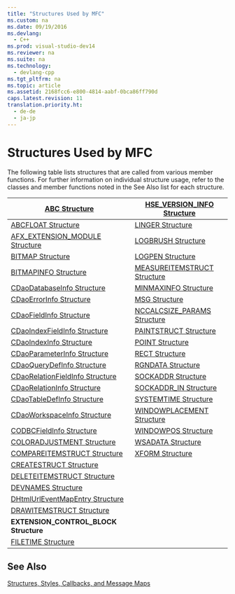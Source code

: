 ```yaml
---
title: "Structures Used by MFC"
ms.custom: na
ms.date: 09/19/2016
ms.devlang: 
  - C++
ms.prod: visual-studio-dev14
ms.reviewer: na
ms.suite: na
ms.technology: 
  - devlang-cpp
ms.tgt_pltfrm: na
ms.topic: article
ms.assetid: 2168fcc6-e800-4814-aabf-0bca86ff790d
caps.latest.revision: 11
translation.priority.ht: 
  - de-de
  - ja-jp
---
```

# Structures Used by MFC
The following table lists structures that are called from various member functions. For further information on individual structure usage, refer to the classes and member functions noted in the See Also list for each structure.  
  
|[ABC Structure](../vs140/ABC-Structure.md)|[HSE_VERSION_INFO Structure](../vs140/HSE_VERSION_INFO-Structure.md)|  
|--------------------------------------------------------------------------------------------------------------|-----------------------------------------------------------------------------------------------------------------------------|  
|[ABCFLOAT Structure](../vs140/ABCFLOAT-Structure.md)|[LINGER Structure](../vs140/LINGER-Structure.md)|  
|[AFX_EXTENSION_MODULE Structure](../vs140/AFX_EXTENSION_MODULE-Structure.md)|[LOGBRUSH Structure](../vs140/LOGBRUSH-Structure.md)|  
|[BITMAP Structure](../vs140/BITMAP-Structure.md)|[LOGPEN Structure](../vs140/LOGPEN-Structure.md)|  
|[BITMAPINFO Structure](../vs140/BITMAPINFO-Structure.md)|[MEASUREITEMSTRUCT Structure](../vs140/MEASUREITEMSTRUCT-Structure.md)|  
|[CDaoDatabaseInfo Structure](../vs140/CDaoDatabaseInfo-Structure.md)|[MINMAXINFO Structure](../vs140/MINMAXINFO-Structure.md)|  
|[CDaoErrorInfo Structure](../vs140/CDaoErrorInfo-Structure.md)|[MSG Structure](../vs140/MSG-Structure.md)|  
|[CDaoFieldInfo Structure](../vs140/CDaoFieldInfo-Structure.md)|[NCCALCSIZE_PARAMS Structure](../vs140/NCCALCSIZE_PARAMS-Structure.md)|  
|[CDaoIndexFieldInfo Structure](../vs140/CDaoIndexFieldInfo-Structure.md)|[PAINTSTRUCT Structure](../vs140/PAINTSTRUCT-Structure.md)|  
|[CDaoIndexInfo Structure](../vs140/CDaoIndexInfo-Structure.md)|[POINT Structure](../vs140/POINT-Structure.md)|  
|[CDaoParameterInfo Structure](../vs140/CDaoParameterInfo-Structure.md)|[RECT Structure](../vs140/RECT-Structure.md)|  
|[CDaoQueryDefInfo Structure](../vs140/CDaoQueryDefInfo-Structure.md)|[RGNDATA Structure](../vs140/RGNDATA-Structure.md)|  
|[CDaoRelationFieldInfo Structure](../vs140/CDaoRelationFieldInfo-Structure.md)|[SOCKADDR Structure](../vs140/SOCKADDR-Structure.md)|  
|[CDaoRelationInfo Structure](../vs140/CDaoRelationInfo-Structure.md)|[SOCKADDR_IN Structure](../vs140/SOCKADDR_IN-Structure.md)|  
|[CDaoTableDefInfo Structure](../vs140/CDaoTableDefInfo-Structure.md)|[SYSTEMTIME Structure](../vs140/SYSTEMTIME-Structure.md)|  
|[CDaoWorkspaceInfo Structure](../vs140/CDaoWorkspaceInfo-Structure.md)|[WINDOWPLACEMENT Structure](../vs140/WINDOWPLACEMENT-Structure.md)|  
|[CODBCFieldInfo Structure](../vs140/CODBCFieldInfo-Structure.md)|[WINDOWPOS Structure](../vs140/WINDOWPOS-Structure.md)|  
|[COLORADJUSTMENT Structure](../vs140/COLORADJUSTMENT-Structure.md)|[WSADATA Structure](../vs140/WSADATA-Structure.md)|  
|[COMPAREITEMSTRUCT Structure](../vs140/COMPAREITEMSTRUCT-Structure.md)|[XFORM Structure](../vs140/XFORM-Structure.md)|  
|[CREATESTRUCT Structure](../vs140/CREATESTRUCT-Structure.md)||  
|[DELETEITEMSTRUCT Structure](../vs140/DELETEITEMSTRUCT-Structure.md)||  
|[DEVNAMES Structure](../vs140/DEVNAMES-Structure.md)||  
|[DHtmlUrlEventMapEntry Structure](../vs140/DHtmlUrlEventMapEntry-Structure.md)||  
|[DRAWITEMSTRUCT Structure](../vs140/DRAWITEMSTRUCT-Structure.md)||  
|**EXTENSION_CONTROL_BLOCK Structure**||  
|[FILETIME Structure](../vs140/FILETIME-Structure.md)||  
  
## See Also  
 [Structures, Styles, Callbacks, and Message Maps](../vs140/Structures--Styles--Callbacks--and-Message-Maps.md)